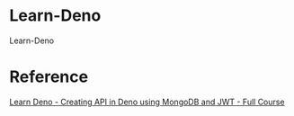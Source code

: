 # Learn-Deno
Learn-Deno

# Reference 
[Learn Deno - Creating API in Deno using MongoDB and JWT - Full Course](https://morioh.com/p/81b5852930b9)
